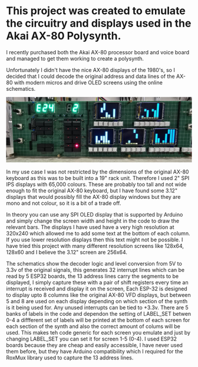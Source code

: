 # This project was created to emulate the circuitry and displays used in the Akai AX-80 Polysynth.

I recently purchased both the Akai AX-80 processor board and voice board and managed to get them working to create a polysynth. 

Unfortunately I didn't have the nice AX-80 displays of the 1980's, so I decided that I could decode the original address and data lines of the AX-80 with modern micros and drive OLED screens using the online schematics.

![Synth](photos/synth.jpg)

In my use case I was not restricted by the dimensions of the original AX-80 keyboard as this was to be built into a 19" rack unit. Therefore I used 2" SPI IPS displays with 65,000 colours. These are probably too tall and not wide enough to fit the original AX-80 keyboard, but I have found some 3.12" displays that would possibly fill the AX-80 display windows but they are mono and not colour, so it is a bit of a trade off.

In theory you can use any SPI OLED display that is supported by Arduino and simply change the screen width and height in the code to draw the relevant bars. The displays I have used have a very high resolution at 320x240 which allowed me to add some text at the bottom of each column. If you use lower resolution displays then this text might not be possible. I have tried this project with many different resolution screens like 128x64, 128x60 and I believe the 3.12" screen are 256x64.

The schematics show the decoder logic and level conversion from 5V to 3.3v of the original signals, this generates 32 interrupt lines which can be read by 5 ESP32 boards, the 13 address lines carry the segments to be displayed, I simply capture these with a pair of shift registers every time an interrupt is received and display it on the screen, Each ESP-32 is designed to display upto 8 columns like the original AX-80 VFD displays, but between 5 and 8 are used on each display depending on which section of the synth is it being used for. Any unused interrupts can be tied to +3.3v. There are 5 banks of labels in the code and dependon the setting of LABEL_SET betwen 0-4 a diffferent set of labels will be printed at the bottom of each screen for each section of the synth and also the correct amount of colums will be used. This makes teh code generic for each screen you emulate and just by changing LABEL_SET you can set it for screen 1-5 (0-4). I used ESP32 boards because they are cheap and easily accessible, I have never used them before, but they have Arduino compatibility which I required for the RoxMux library used to capture the 13 address lines. 


